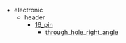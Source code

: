 * electronic
  * header
    * [16_pin](electronic/header/16_pin)
      * [through_hole_right_angle](electronic/header/16_pin/through_hole_right_angle)
